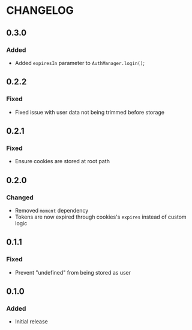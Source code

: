 # CHANGELOG

## 0.3.0
### Added
- Added `expiresIn` parameter to `AuthManager.login()`;

## 0.2.2
### Fixed
- Fixed issue with user data not being trimmed before storage

## 0.2.1
### Fixed
- Ensure cookies are stored at root path

## 0.2.0
### Changed
- Removed `moment` dependency
- Tokens are now expired through cookies's `expires` instead of custom logic

## 0.1.1
### Fixed
- Prevent "undefined" from being stored as user

## 0.1.0
### Added
- Initial release

